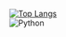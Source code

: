 [![Top Langs](https://github-readme-stats.vercel.app/api/top-langs/?username=kimheekimhee&layout=compact)](https://github.com/kimheekimhee/github-readme-stats)  
![Python](https://img.shields.io/badge/Python-3776AB?style=for-the-badge&logo=python&logoColor=white)
